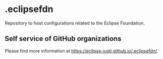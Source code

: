 # .eclipsefdn

Repository to host configurations related to the Eclipse Foundation.

## Self service of GitHub organizations

Please find more information at <https://eclipse-justj.github.io/.eclipsefdn/>.
